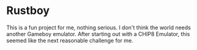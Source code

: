 # Rustboy

This is a fun project for me, nothing serious. I don't think the world needs another Gameboy emulator. 
After starting out with a CHIP8 Emulator, this seemed like the next reasonable challenge for me.
